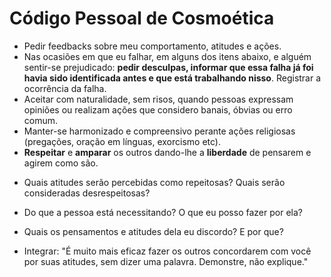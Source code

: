 # Código Pessoal de Cosmoética

- Pedir feedbacks sobre meu comportamento, atitudes e ações.
- Nas ocasiões em que eu falhar, em alguns dos itens abaixo, e alguém sentir-se prejudicado: **pedir desculpas, informar que essa falha já foi havia sido identificada antes e que está trabalhando nisso**. Registrar a ocorrência da falha.
- Aceitar com naturalidade, sem risos, quando pessoas expressam opiniões ou realizam ações que considero banais, óbvias ou erro comum.
- Manter-se harmonizado e compreensivo perante ações religiosas (pregações, oração em línguas, exorcismo etc).
- **Respeitar** e **amparar** os outros dando-lhe a **liberdade** de pensarem e agirem como são. 

+ Quais atitudes serão percebidas como repeitosas? Quais serão consideradas desrespeitosas?
+ Do que a pessoa está necessitando? O que eu posso fazer por ela?
+ Quais os pensamentos e atitudes dela eu discordo? E por que?

+ Integrar: "É muito mais eficaz fazer os outros concordarem com você por suas atitudes, sem dizer uma palavra. Demonstre, não explique."
